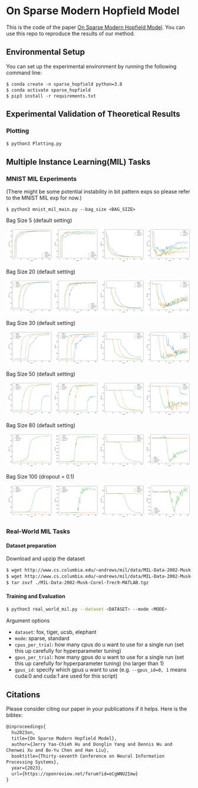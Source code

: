 # On Sparse Modern Hopfield Model
This is the code of the paper [On Sparse Modern Hopfield Model](https://arxiv.org/pdf/2309.12673.pdf). You can use this repo to reproduce the results of our method.

## Environmental Setup

You can set up the experimental environment by running the following command line:

```shell
$ conda create -n sparse_hopfield python=3.8
$ conda activate sparse_hopfield
$ pip3 install -r requirements.txt
```

## Experimental Validation of Theoretical Results

### Plotting

```shell
$ python3 Plotting.py
```

## Multiple Instance Learning(MIL) Tasks

### MNIST MIL Experiments

(There might be some potential instability in bit pattern exps so please refer to the MNIST MIL exp for now.)

```shell
$ python3 mnist_mil_main.py --bag_size <BAG_SIZE>
```

Bag Size 5 (default setting)
<p float="left">
<p align="middle">
  <img src="/imgs/train_acc_5.png" width="24%" />
  <img src="/imgs/test_acc_5.png" width="24%" /> 
  <img src="/imgs/train_loss_5.png" width="24%" />
  <img src="/imgs/test_loss_5.png" width="24%" />
</p>
</p>

Bag Size 20 (default setting)
<p float="left">
<p align="middle">
  <img src="/imgs/train_acc_20.png" width="24%" />
  <img src="/imgs/test_acc_20.png" width="24%" /> 
  <img src="/imgs/train_loss_20.png" width="24%" />
  <img src="/imgs/test_loss_20.png" width="24%" />
</p>
</p>

Bag Size 30 (default setting)
<p float="left">
<p align="middle">
  <img src="/imgs/train_acc_30.png" width="24%" />
  <img src="/imgs/test_acc_30.png" width="24%" /> 
  <img src="/imgs/train_loss_30.png" width="24%" />
  <img src="/imgs/test_loss_30.png" width="24%" />
</p>
</p>

Bag Size 50 (default setting)
<p float="left">
<p align="middle">
  <img src="/imgs/train_acc_50.png" width="24%" />
  <img src="/imgs/test_acc_50.png" width="24%" /> 
  <img src="/imgs/train_loss_50.png" width="24%" />
  <img src="/imgs/test_loss_50.png" width="24%" />
</p>
</p>

Bag Size 80 (default setting)
<p float="left">
<p align="middle">
  <img src="/imgs/train_acc_80.png" width="24%" />
  <img src="/imgs/test_acc_80.png" width="24%" /> 
  <img src="/imgs/train_loss_80.png" width="24%" />
  <img src="/imgs/test_loss_80.png" width="24%" />
</p>
</p>

Bag Size 100 (dropout = 0.1)
<p float="left">
<p align="middle">
  <img src="/imgs/train_acc_100.png" width="24%" />
  <img src="/imgs/test_acc_100.png" width="24%" /> 
  <img src="/imgs/train_loss_100.png" width="24%" />
  <img src="/imgs/test_loss_100.png" width="24%" />
</p>
</p>


### Real-World MIL Tasks

#### Dataset preparation

Download and upzip the dataset

```bash
$ wget http://www.cs.columbia.edu/~andrews/mil/data/MIL-Data-2002-Musk-Corel-Trec9-MATLAB.tgz 
$ wget http://www.cs.columbia.edu/~andrews/mil/data/MIL-Data-2002-Musk-Corel-Trec9-MATLAB.tgz 
$ tar zxvf ./MIL-Data-2002-Musk-Corel-Trec9-MATLAB.tgz 
```
#### Training and Evaluation

```bash
$ python3 real_world_mil.py --dataset <DATASET> --mode <MODE>
```

Argument options 
* `dataset`: fox, tiger, ucsb, elephant
* `mode`: sparse, standard
* `cpus_per_trial`: how many cpus do u want to use for a single run (set this up carefully for hyperparameter tuning)
* `gpus_per_trial`: how many gpus do u want to use for a single run (set this up carefully for hyperparameter tuning) (no larger than 1)
* `gpus_id`: specify which gpus u want to use (e.g. `--gpus_id=0, 1` means cuda:0 and cuda:1 are used for this script)

## Citations
Please consider citing our paper in your publications if it helps. Here is the bibtex:

```
@inproceedings{
  hu2023on,
  title={On Sparse Modern Hopfield Model},
  author={Jerry Yao-Chieh Hu and Donglin Yang and Dennis Wu and Chenwei Xu and Bo-Yu Chen and Han Liu},
  booktitle={Thirty-seventh Conference on Neural Information Processing Systems},
  year={2023},
  url={https://openreview.net/forum?id=eCgWNU2Imw}
}
```
